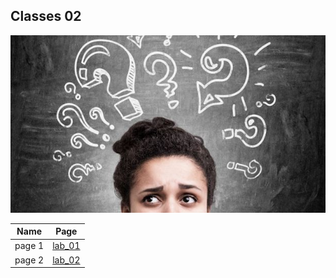 ## Classes 02

![img](assesst/confusion.jpg)



| Name          |            Page       |
| ------------- | ------------- |
| page 1  | [lab_01](lab_01.md) |
| page 2  | [lab_02](lab_02.md) |

